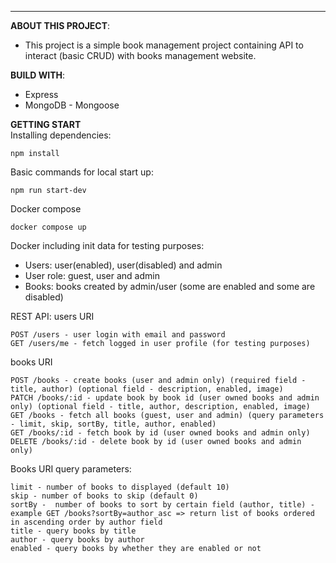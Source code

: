 ---

**ABOUT THIS PROJECT**:

- This project is a simple book management project containing API to interact (basic CRUD) with books management website.

**BUILD WITH**:

- Express
- MongoDB - Mongoose

**GETTING START**  
Installing dependencies:

```
npm install
```

Basic commands for local start up:

```
npm run start-dev
```

Docker compose

```
docker compose up
```

Docker including init data for testing purposes:

- Users: user(enabled), user(disabled) and admin
- User role: guest, user and admin
- Books: books created by admin/user (some are enabled and some are disabled)

REST API:
users URI

```
POST /users - user login with email and password
GET /users/me - fetch logged in user profile (for testing purposes)
```

books URI

```
POST /books - create books (user and admin only) (required field - title, author) (optional field - description, enabled, image)
PATCH /books/:id - update book by book id (user owned books and admin only) (optional field - title, author, description, enabled, image)
GET /books - fetch all books (guest, user and admin) (query parameters - limit, skip, sortBy, title, author, enabled)
GET /books/:id - fetch book by id (user owned books and admin only)
DELETE /books/:id - delete book by id (user owned books and admin only)
```

Books URI query parameters:

```
limit - number of books to displayed (default 10)
skip - number of books to skip (default 0)
sortBy -  number of books to sort by certain field (author, title) - example GET /books?sortBy=author_asc => return list of books ordered in ascending order by author field
title - query books by title
author - query books by author
enabled - query books by whether they are enabled or not
```
